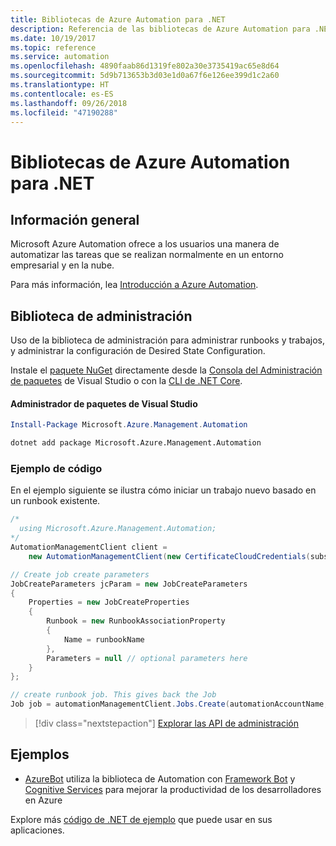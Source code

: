 ```yaml
---
title: Bibliotecas de Azure Automation para .NET
description: Referencia de las bibliotecas de Azure Automation para .NET
ms.date: 10/19/2017
ms.topic: reference
ms.service: automation
ms.openlocfilehash: 4890faab86d1319fe802a30e3735419ac65e8d64
ms.sourcegitcommit: 5d9b713653b3d03e1d0a67f6e126ee399d1c2a60
ms.translationtype: HT
ms.contentlocale: es-ES
ms.lasthandoff: 09/26/2018
ms.locfileid: "47190288"
---
```

# <a name="azure-automation-libraries-for-net"></a>Bibliotecas de Azure Automation para .NET

## <a name="overview"></a>Información general

Microsoft Azure Automation ofrece a los usuarios una manera de automatizar las tareas que se realizan normalmente en un entorno empresarial y en la nube. 

Para más información, lea [Introducción a Azure Automation](/azure/automation/automation-intro).

## <a name="management-library"></a>Biblioteca de administración

Uso de la biblioteca de administración para administrar runbooks y trabajos, y administrar la configuración de Desired State Configuration.

Instale el [paquete NuGet](https://www.nuget.org/packages/Microsoft.Azure.Management.Automation) directamente desde la [Consola del Administración de paquetes][PackageManager] de Visual Studio o con la [CLI de .NET Core][DotNetCLI].

#### <a name="visual-studio-package-manager"></a>Administrador de paquetes de Visual Studio

```powershell
Install-Package Microsoft.Azure.Management.Automation
```

```bash
dotnet add package Microsoft.Azure.Management.Automation
```

### <a name="code-example"></a>Ejemplo de código

En el ejemplo siguiente se ilustra cómo iniciar un trabajo nuevo basado en un runbook existente.

```csharp
/*
  using Microsoft.Azure.Management.Automation;
*/
AutomationManagementClient client =
    new AutomationManagementClient(new CertificateCloudCredentials(subscriptionId, cert));

// Create job create parameters
JobCreateParameters jcParam = new JobCreateParameters
{
    Properties = new JobCreateProperties
    {
        Runbook = new RunbookAssociationProperty
        {
            Name = runbookName
        },
        Parameters = null // optional parameters here
    }
};

// create runbook job. This gives back the Job
Job job = automationManagementClient.Jobs.Create(automationAccountName, jcParam).Job;
```

> [!div class="nextstepaction"]
> [Explorar las API de administración](/dotnet/api/overview/azure/automation/management)

## <a name="samples"></a>Ejemplos

* [AzureBot](https://github.com/Microsoft/AzureBot) utiliza la biblioteca de Automation con [Framework Bot](https://docs.microsoft.com/bot-framework/) y [Cognitive Services](/cognitive-services) para mejorar la productividad de los desarrolladores en Azure

Explore más [código de .NET de ejemplo](https://azure.microsoft.com/resources/samples/?platform=dotnet) que puede usar en sus aplicaciones.

[PackageManager]: https://docs.microsoft.com/nuget/tools/package-manager-console
[DotNetCLI]: https://docs.microsoft.com/dotnet/core/tools/dotnet-add-package
